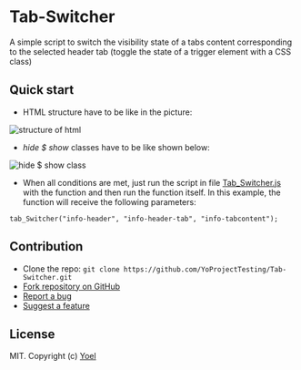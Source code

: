# Tab-Switcher
A simple script to switch the visibility  state of a tabs content corresponding to the selected header tab (toggle the state of a trigger element with a CSS class)



## Quick start
- HTML structure have to be like in the picture:

![structure of html](https://i.imgur.com/0MXR0JO.png)

- *hide $ show* classes have to be like shown below:

![hide $ show class](https://i.imgur.com/yCISD2F.png)

- When all conditions are met, just run the script in file [Tab_Switcher.js](Tab_Switcher.js) with the function and then run the function itself.
In this example, the function will receive the following parameters:

`tab_Switcher("info-header", "info-header-tab", "info-tabcontent");`


## Contribution

- Clone the repo: `git clone https://github.com/YoProjectTesting/Tab-Switcher.git`
- [Fork repository on GitHub](https://github.com/YoProjectTesting/Tab-Switcher/fork)
- [Report a bug](https://github.com/YoProjectTesting/Tab-Switcher/issues)
- [Suggest a feature](https://github.com/YoProjectTesting/Tab-Switcher/issues)

## License

MIT. Copyright (c) [Yoel]()
